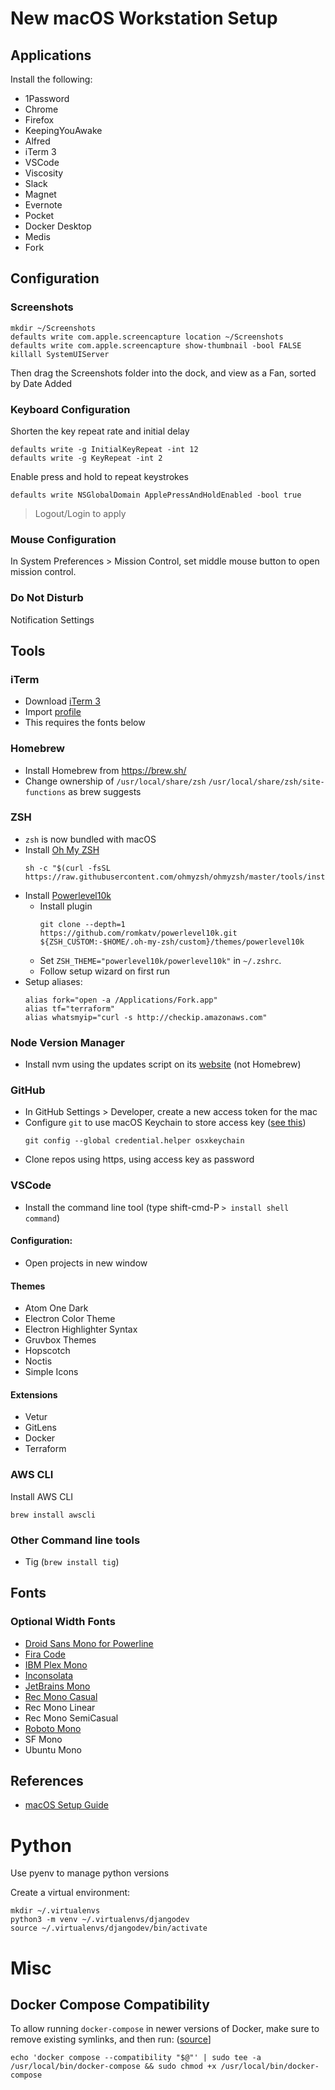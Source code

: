 # New macOS Workstation Setup


## Applications

Install the following:
- 1Password
- Chrome
- Firefox
- KeepingYouAwake
- Alfred
- iTerm 3
- VSCode
- Viscosity
- Slack
- Magnet
- Evernote
- Pocket
- Docker Desktop
- Medis
- Fork


## Configuration

### Screenshots

```
mkdir ~/Screenshots
defaults write com.apple.screencapture location ~/Screenshots
defaults write com.apple.screencapture show-thumbnail -bool FALSE
killall SystemUIServer
```

Then drag the Screenshots folder into the dock, and view as a Fan, sorted by Date Added


### Keyboard Configuration

Shorten the key repeat rate and initial delay
```
defaults write -g InitialKeyRepeat -int 12
defaults write -g KeyRepeat -int 2
```

Enable press and hold to repeat keystrokes
```
defaults write NSGlobalDomain ApplePressAndHoldEnabled -bool true
```

> Logout/Login to apply


### Mouse Configuration

In System Preferences > Mission Control, set middle mouse button to open mission control.


### Do Not Disturb

Notification Settings


## Tools

### iTerm

- Download [iTerm 3](https://iterm2.com/version3.html)
- Import [profile](./config-files/iterm-profile.json)
- This requires the fonts below

### Homebrew

- Install Homebrew from https://brew.sh/
- Change ownership of `/usr/local/share/zsh` `/usr/local/share/zsh/site-functions` as brew suggests

### ZSH

- `zsh` is now bundled with macOS
- Install [Oh My ZSH](https://github.com/ohmyzsh/ohmyzsh)
  ```
  sh -c "$(curl -fsSL https://raw.githubusercontent.com/ohmyzsh/ohmyzsh/master/tools/install.sh)"
   ```
- Install [Powerlevel10k](https://github.com/romkatv/powerlevel10k#oh-my-zsh)
  - Install plugin
    ```
    git clone --depth=1 https://github.com/romkatv/powerlevel10k.git ${ZSH_CUSTOM:-$HOME/.oh-my-zsh/custom}/themes/powerlevel10k
    ```
  - Set `ZSH_THEME="powerlevel10k/powerlevel10k"` in `~/.zshrc`.
  - Follow setup wizard on first run
- Setup aliases:
  ```
  alias fork="open -a /Applications/Fork.app"
  alias tf="terraform"
  alias whatsmyip="curl -s http://checkip.amazonaws.com"
  ```

### Node Version Manager

- Install nvm using the updates script on its [website](https://github.com/nvm-sh/nvm#install--update-script) (not Homebrew)


### GitHub

- In GitHub Settings > Developer, create a new access token for the mac
- Configure `git` to use macOS Keychain to store access key ([see this](https://docs.github.com/en/free-pro-team@latest/github/using-git/caching-your-github-credentials-in-git))
    ```
    git config --global credential.helper osxkeychain
    ```
- Clone repos using https, using access key as password


### VSCode

- Install the command line tool (type shift-cmd-P `> install shell command`)

#### Configuration:
- Open projects in new window

#### Themes
- Atom One Dark
- Electron Color Theme
- Electron Highlighter Syntax
- Gruvbox Themes
- Hopscotch
- Noctis
- Simple Icons

#### Extensions
- Vetur
- GitLens
- Docker
- Terraform

### AWS CLI

Install AWS CLI
```
brew install awscli
```

### Other Command line tools

- Tig (`brew install tig`)


## Fonts

### Optional Width Fonts
- [Droid Sans Mono for Powerline](https://github.com/powerline/fonts/blob/master/DroidSansMono/Droid%20Sans%20Mono%20for%20Powerline.otf)
- [Fira Code](https://github.com/tonsky/FiraCode)
- [IBM Plex Mono](https://github.com/IBM/plex/releases/latest)
- [Inconsolata](https://github.com/googlefonts/Inconsolata)
- [JetBrains Mono](https://www.jetbrains.com/lp/mono/)
- [Rec Mono Casual](https://www.recursive.design/)
- Rec Mono Linear
- Rec Mono SemiCasual
- [Roboto Mono](https://github.com/google/fonts/tree/master/apache/robotomono)
- SF Mono
- Ubuntu Mono


## References

- [macOS Setup Guide](https://sourabhbajaj.com/mac-setup/)


# Python

Use pyenv to manage python versions

Create a virtual environment:
```
mkdir ~/.virtualenvs
python3 -m venv ~/.virtualenvs/djangodev
source ~/.virtualenvs/djangodev/bin/activate
```


# Misc

## Docker Compose Compatibility

To allow running `docker-compose` in newer versions of Docker, make sure to remove existing symlinks, and then run: ([source](https://stackoverflow.com/a/72187587)]
```
echo 'docker compose --compatibility "$@"' | sudo tee -a /usr/local/bin/docker-compose && sudo chmod +x /usr/local/bin/docker-compose
```

